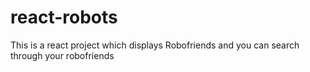 # react-robots
This is a react project which displays Robofriends and you can search through your robofriends
